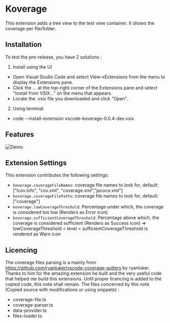 # Koverage

This extension adds a tree view to the test view container. It shows the coverage per file/folder.

## Installation

To test the pre-release, you have 2 solutions :

1. Install using the UI
- Open Visual Studio Code and select View->Extensions from the menu to display the Extensions pane.
- Click the ... at the top-right corner of the Extensions pane and select "Install from VSIX..." on the menu that appears.
- Locate the .vsix file you downloaded and click "Open".

2. Using terminal
- code --install-extension vscode-koverage-0.0.4-dev.vsix

## Features

![Demo](https://raw.githubusercontent.com/tenninebt/vscode-koverage/master/Capture.gif)

## Extension Settings

This extension contributes the following settings:

* `koverage.coverageFileNames`: coverage file names to look for, default: ["lcov.info", "cov.xml", "coverage.xml","jacoco.xml"]
* `koverage.coverageFilePaths`: coverage file names to look for, default: ["coverage"]
* `koverage.lowCoverageThreshold`: Percentage under which, the coverage is considered too low (Renders as Error icon)
* `koverage.sufficientCoverageThreshold`: Percentage above which, the coverage is considered sufficient (Renders as Success icon)
=> lowCoverageThreshold < level < sufficientCoverageThreshold is rendered as Warn icon

## Licencing

The coverage files parsing is a mainly from https://github.com/ryanluker/vscode-coverage-gutters by ryanluker. Thanks to him for the amazing extension he built and the very useful code that helped me build this extensions. Until proper licencing is added to the copied code, this note shall remain. The files concerned by this note (Copied source with modifications or using snippets) : 
- coverage-file.ts
- coverage-parser.ts
- data-provider.ts 
- files-loader.ts
